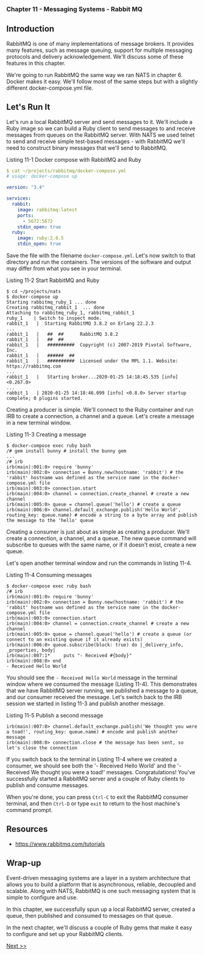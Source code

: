 ### Chapter 11 - Messaging Systems - Rabbit MQ

## Introduction

RabbitMQ is one of many implementations of message brokers. It provides many features, such as message queuing, support for multiple messaging protocols and delivery acknowledgement. We'll discuss some of these features in this chapter.

We're going to run RabbitMQ the same way we ran NATS in chapter 6. Docker makes it easy. We'll follow most of the same steps but with a slightly different docker-compose.yml file.

## Let's Run It

Let's run a local RabbitMQ server and send messages to it. We'll include a Ruby image so we can build a Ruby client to send messages to and receive messages from queues on the RabbitMQ server. With NATS we used telnet to send and receive simple test-based messages - with RabbitMQ we'll need to construct binary messages that we'll send to RabbitMQ.

Listing 11-1 Docker compose with RabbitMQ and Ruby

```yml
$ cat ~/projects/rabbitmq/docker-compose.yml
# usage: docker-compose up

version: "3.4"

services:
  rabbit:
    image: rabbitmq:latest
    ports:
      - 5672:5672
    stdin_open: true
  ruby:
    image: ruby:2.6.5
    stdin_open: true
```

Save the file with the filename `docker-compose.yml`. Let's now switch to that directory and run the containers. The versions of the software and output may differ from what you see in your terminal.

Listing 11-2 Start RabbitMQ and Ruby

```console
$ cd ~/projects/nats
$ docker-compose up
Starting rabbitmq_ruby_1 ... done
Creating rabbitmq_rabbit_1  ... done
Attaching to rabbitmq_ruby_1, rabbitmq_rabbit_1
ruby_1    | Switch to inspect mode.
rabbit_1   |  Starting RabbitMQ 3.8.2 on Erlang 22.2.3
...
rabbit_1   |   ##  ##      RabbitMQ 3.8.2
rabbit_1   |   ##  ##
rabbit_1   |   ##########  Copyright (c) 2007-2019 Pivotal Software, Inc.
rabbit_1   |   ######  ##
rabbit_1   |   ##########  Licensed under the MPL 1.1. Website: https://rabbitmq.com
...
rabbit_1   |   Starting broker...2020-01-25 14:18:45.535 [info] <0.267.0>
...
rabbit_1   | 2020-01-25 14:18:46.099 [info] <0.8.0> Server startup complete; 0 plugins started.
```

Creating a producer is simple. We'll connect to the Ruby container and run IRB to create a connection, a channel and a queue. Let's create a message in a new terminal window.

Listing 11-3 Creating a message

```console
$ docker-compose exec ruby bash
/# gem install bunny # install the bunny gem
...
/# irb
irb(main):001:0> require 'bunny'
irb(main):002:0> connection = Bunny.new(hostname: 'rabbit') # the 'rabbit' hostname was defined as the service name in the docker-compose.yml file
irb(main):003:0> connection.start
irb(main):004:0> channel = connection.create_channel # create a new channel
irb(main):005:0> queue = channel.queue('hello') # create a queue
irb(main):006:0> channel.default_exchange.publish('Hello World', routing_key: queue.name) # encode a string to a byte array and publish the message to the 'hello' queue
```

Creating a consumer is just about as simple as creating a producer. We'll create a connection, a channel, and a queue. The new queue command will subscribe to queues with the same name, or if it doesn't exist, create a new queue.

Let's open another terminal window and run the commands in listing 11-4.

Listing 11-4 Consuming messages

```console
$ docker-compose exec ruby bash
/# irb
irb(main):001:0> require 'bunny'
irb(main):002:0> connection = Bunny.new(hostname: 'rabbit') # the 'rabbit' hostname was defined as the service name in the docker-compose.yml file
irb(main):003:0> connection.start
irb(main):004:0> channel = connection.create_channel # create a new channel
irb(main):005:0> queue = channel.queue('hello') # create a queue (or connect to an existing queue if it already exists)
irb(main):006:0> queue.subscribe(block: true) do |_delivery_info, _properties, body|
irb(main):007:1*     puts "- Received #{body}"
irb(main):008:0> end
- Received Hello World
```

You should see the `- Received Hello World` message in the terminal window where we consumed the message (Listing 11-4). This demonstrates that we have RabbitMQ server running, we published a message to a queue, and our consumer received the message. Let's switch back to the IRB session we started in listing 11-3 and publish another message.

Listing 11-5 Publish a second message

```console
irb(main):007:0> channel.default_exchange.publish('We thought you were a toad!', routing_key: queue.name) # encode and publish another message
irb(main):008:0> connection.close # the message has been sent, so let's close the connection
```

If you switch back to the terminal in Listing 11-4 where we created a consumer, we should see both the '- Received Hello World' and the '- Received We thought you were a toad!' messages. Congratulations! You've successfully started a RabbitMQ server and a couple of Ruby clients to publish and consume messages.

When you're done, you can press `Ctrl-C` to exit the RabbitMQ consumer terminal, and then `Ctrl-D` or type `exit` to return to the host machine's command prompt.

## Resources

* https://www.rabbitmq.com/tutorials

## Wrap-up

Event-driven messaging systems are a layer in a system architecture that allows you to build a platform that is asynchronous, reliable, decoupled and scalable. Along with NATS, RabbitMQ is one such messaging system that is simple to configure and use.

In this chapter, we successfully spun up a local RabbitMQ server, created a queue, then published and consumed to messages on that queue.

In the next chapter, we'll discuss a couple of Ruby gems that make it easy to configure and set up your RabbitMQ clients.

[Next >>](130-chapter-12.md)
